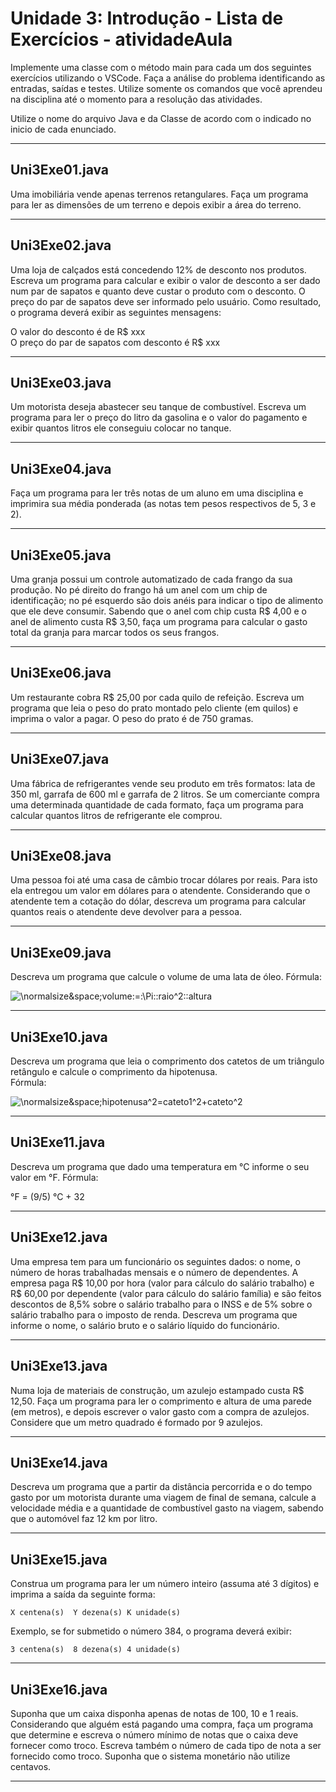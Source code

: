 # Unidade 3: Introdução - Lista de Exercícios - atividadeAula

Implemente uma classe com o método main para cada um dos seguintes exercícios utilizando o VSCode. Faça a análise do problema identificando as entradas, saídas e testes. Utilize somente os comandos que você aprendeu na disciplina até o momento para a resolução das atividades.  

Utilize o nome do arquivo Java e da Classe de acordo com o indicado no inicio de cada enunciado.  

----------

## Uni3Exe01.java

Uma imobiliária vende apenas terrenos retangulares. Faça um programa para ler as dimensões de um terreno e depois exibir a área do terreno.  

----------

## Uni3Exe02.java

Uma loja de calçados está concedendo 12% de desconto nos produtos. Escreva um programa para calcular e exibir o valor de desconto a ser dado num par de sapatos e quanto deve custar o produto com o desconto. O preço do par de sapatos deve ser informado pelo usuário. Como resultado, o programa deverá exibir as seguintes mensagens:  

  O valor do desconto é de R$ xxx  
  O preço do par de sapatos com desconto é R$ xxx  

----------

## Uni3Exe03.java

Um motorista deseja abastecer seu tanque de combustível. Escreva um programa para ler o preço do litro da gasolina e o valor do pagamento e exibir quantos litros ele conseguiu colocar no tanque.  

----------

## Uni3Exe04.java

Faça um programa para ler três notas de um aluno em uma disciplina e imprimira sua média ponderada (as notas tem pesos respectivos de 5, 3 e 2).  

----------

## Uni3Exe05.java

Uma granja possui um controle automatizado de cada frango da sua produção. No pé direito do frango há um anel com um chip de identificação; no pé esquerdo são dois anéis para indicar o tipo de alimento que ele deve consumir. Sabendo que o anel com chip custa R$ 4,00 e o anel de alimento custa R$ 3,50, faça um programa para calcular o gasto total da granja para marcar todos os seus frangos.  

----------

## Uni3Exe06.java

Um restaurante cobra R$ 25,00 por cada quilo de refeição. Escreva um programa que leia o peso do prato montado pelo cliente (em quilos) e imprima o valor a pagar. O peso do prato é de 750 gramas.  

----------

## Uni3Exe07.java

Uma fábrica de refrigerantes vende seu produto em três formatos: lata de 350 ml, garrafa de 600 ml e garrafa de 2 litros. Se um comerciante compra uma determinada quantidade de cada formato, faça um programa para calcular quantos litros de refrigerante ele comprou.  

----------

## Uni3Exe08.java

Uma pessoa foi até uma casa de câmbio trocar dólares por reais. Para isto ela entregou um valor em dólares para o atendente. Considerando que o atendente tem a cotação do dólar, descreva um programa para calcular quantos reais o atendente deve devolver para a pessoa.  

----------

## Uni3Exe09.java

Descreva um programa que calcule o volume de uma lata de óleo. Fórmula:  

  ![\normalsize&space;volume\:=\:\Pi\:*\:raio^2\:*\:altura](https://latex.codecogs.com/svg.latex?\normalsize&space;volume=\Pi*raio^2*altura)  

----------

## Uni3Exe10.java

Descreva um programa que leia o comprimento dos catetos de um triângulo retângulo e calcule o comprimento da hipotenusa.  
Fórmula:  

  ![\normalsize&space;hipotenusa^2=cateto1^2+cateto^2](https://latex.codecogs.com/svg.latex?\normalsize&space;hipotenusa^2=cateto1^2+cateto^2)  

----------

## Uni3Exe11.java

Descreva um programa que dado uma temperatura em &deg;C informe o seu valor em &deg;F. Fórmula:  

  &deg;F = (9/5) &deg;C + 32  

----------

## Uni3Exe12.java

Uma empresa tem para um funcionário os seguintes dados: o nome, o número de horas trabalhadas mensais e o número de dependentes. A empresa paga R$ 10,00 por hora (valor para cálculo do salário trabalho) e R$ 60,00 por dependente (valor para cálculo do salário família) e são feitos descontos de 8,5% sobre o salário trabalho para o INSS e de 5% sobre o salário trabalho para o imposto de renda. Descreva um programa que informe o nome, o salário bruto e o salário líquido do funcionário.  

----------

## Uni3Exe13.java

Numa loja de materiais de construção, um azulejo estampado custa R$ 12,50. Faça um programa para ler o comprimento e altura de uma parede (em metros), e depois escrever o valor gasto com a compra de azulejos. Considere que um metro quadrado é formado por 9 azulejos.  

----------

## Uni3Exe14.java

Descreva um programa que a partir da distância percorrida e o do tempo gasto por um motorista durante uma viagem de final de semana, calcule a velocidade média e a quantidade de combustível gasto na viagem, sabendo que o automóvel faz 12 km por litro.  

----------

## Uni3Exe15.java

Construa um programa para ler um número inteiro (assuma até 3 dígitos) e imprima a saída da seguinte forma:  

    X centena(s)  Y dezena(s) K unidade(s)  

Exemplo, se for submetido o número 384, o programa deverá exibir:  

    3 centena(s)  8 dezena(s) 4 unidade(s)  

----------

## Uni3Exe16.java

<!-- FIXME: fazer a resposta -->
Suponha que um caixa disponha apenas de notas de 100, 10 e 1 reais. Considerando que alguém está pagando uma compra, faça um programa que determine e escreva o número mínimo de notas que o caixa deve fornecer como troco. Escreva também o número de cada tipo de nota a ser fornecido como troco. Suponha que o sistema monetário não utilize centavos.  

----------
